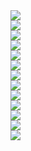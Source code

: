 ﻿<div><img src = "./images/1-3放大电路模型-图片-1.jpg"></div>
<div><img src = "./images/1-3放大电路模型-图片-2.jpg"></div>
<div><img src = "./images/1-3放大电路模型-图片-3.jpg"></div>
<div><img src = "./images/1-3放大电路模型-图片-4.jpg"></div>
<div><img src = "./images/1-3放大电路模型-图片-5.jpg"></div>
<div><img src = "./images/1-3放大电路模型-图片-6.jpg"></div>
<div><img src = "./images/1-3放大电路模型-图片-7.jpg"></div>
<div><img src = "./images/1-3放大电路模型-图片-8.jpg"></div>
<div><img src = "./images/1-3放大电路模型-图片-9.jpg"></div>
<div><img src = "./images/1-3放大电路模型-图片-10.jpg"></div>
<div><img src = "./images/1-3放大电路模型-图片-11.jpg"></div>
<div><img src = "./images/1-3放大电路模型-图片-12.jpg"></div>
<div><img src = "./images/1-3放大电路模型-图片-13.jpg"></div>
